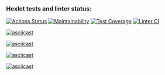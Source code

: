### Hexlet tests and linter status:
[![Actions Status](https://github.com/kukhmax/python-project-lvl3/workflows/hexlet-check/badge.svg)](https://github.com/kukhmax/python-project-lvl3/actions)
[![Maintainability](https://api.codeclimate.com/v1/badges/85a7d558bfbe0c9d6d7e/maintainability)](https://codeclimate.com/github/kukhmax/python-project-lvl3/maintainability)
[![Test Coverage](https://api.codeclimate.com/v1/badges/85a7d558bfbe0c9d6d7e/test_coverage)](https://codeclimate.com/github/kukhmax/python-project-lvl3/test_coverage)
[![Linter CI](https://github.com/kukhmax/python-project-lvl3/actions/workflows/python-check.yml/badge.svg)](https://github.com/kukhmax/python-project-lvl3/actions/workflows/python-check.yml)

[![asciicast](https://asciinema.org/a/442233.svg)](https://asciinema.org/a/442233)

[![asciicast](https://asciinema.org/a/443778.svg)](https://asciinema.org/a/443778)

[![asciicast](https://asciinema.org/a/444350.svg)](https://asciinema.org/a/444350)

[![asciicast](https://asciinema.org/a/444697.svg)](https://asciinema.org/a/444697)